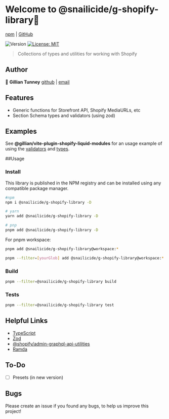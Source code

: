 # Welcome to @snailicide/g-shopify-library👋

[npm](https://www.npmjs.com/package/@snailicide/g-shopify-library) | [GitHub](https://github.com/gbtunney/shopify-monorepo/tree/main/packages/g-shopify-library)

<p>
  <img alt="Version" src="https://img.shields.io/badge/version-0.2.0-blue.svg?cacheSeconds=2592000" />
  <a href="#" target="_blank">
    <img alt="License: MIT" src="https://img.shields.io/badge/License-MIT-yellow.svg" />
  </a>
</p>

> Collections of types and utilities for working with Shopify

## Author

👤 **Gillian Tunney** [github](https://github.com/gbtunney) | [email](mailto:gbtunney@mac.com)

## Features

-   Generic functions for Storefront API, Shopify MediaURLs, etc
-   Section Schema types and validators (using zod)

## Examples

See **@gillian/vite-plugin-shopify-liquid-modules** for an usage example of using the [validators](https://github.com/gbtunney/shopify-monorepo/blob/main/packages/vite-plugin-shopify-liquid-modules/example_modules/gbt-curator/schema.ts) and [types](https://github.com/gbtunney/shopify-monorepo/blob/main/packages/vite-plugin-shopify-liquid-modules/example_modules/gbt-curator/settings.ts).

##Usage

### Install

This library is published in the NPM registry and can be installed using any compatible package manager.

```bash
#npm
npm i @snailicide/g-shopify-library -D

# yarn
yarn add @snailicide/g-shopify-library -D

# pnp
pnpm add @snailicide/g-shopify-library -D
```

For pnpm workspace:

```sh
pnpm add @snailicide/g-shopify-library@workspace:*

pnpm --filter=[yourGlob] add @snailicide/g-shopify-library@workspace:*
```

### Build

```sh
pnpm --filter=@snailicide/g-shopify-library build
```

### Tests

```sh
pnpm --filter=@snailicide/g-shopify-library test
```

## Helpful Links

-   [TypeScript](https://www.typescriptlang.org)
-   [Zod](https://zod.dev/)
-   [@shopify/admin-graphql-api-utilities](https://www.npmjs.com/package/@shopify/admin-graphql-api-utilities)
-   [Ramda](https://ramdajs.com/docs)

## To-Do

-   [ ] Presets (in new version)

## Bugs

Please create an issue if you found any bugs, to help us improve this project!
